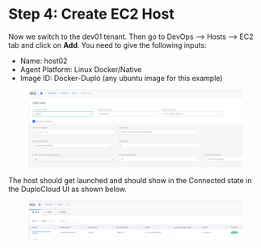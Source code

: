 # Step 4: Create EC2 Host

Now we switch to the dev01 tenant. Then go to DevOps --> Hosts --> EC2 tab and click on **Add**. You need to give the following inputs:

* Name: host02
* Agent Platform: Linux Docker/Native
* Image ID: Docker-Duplo (any ubuntu image for this example)

<figure><img src="../../../.gitbook/assets/image (82).png" alt=""><figcaption></figcaption></figure>

The host should get launched and should show in the Connected state in the DuploCloud UI as shown below.

<figure><img src="../../../.gitbook/assets/image (9) (3).png" alt=""><figcaption></figcaption></figure>

